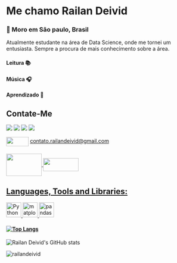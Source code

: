 # Me chamo Railan Deivid
### :round_pushpin: Moro em São paulo, Brasil
Atualmente estudante na área de Data Science, onde me tornei um entusiasta. Sempre a procura de mais conhecimento sobre a área.
#### Leitura :books:
#### Música :headphones:
#### Aprendizado :brain:

## Contate-Me
[![](https://img.shields.io/badge/LinkedIn-0077B5?style=for-the-badge&logo=linkedin&logoColor=white)](https://www.linkedin.com/in/railandeivid/)
[![](https://img.shields.io/badge/Instagram-E4405F?style=for-the-badge&logo=instagram&logoColor=white)](https://www.instagram.com/eae_railan/)
[![](https://img.shields.io/badge/Gmail-D14836?style=for-the-badge&logo=gmail&logoColor=white)](contato.railandeivid@gmail.com)
[![](https://img.shields.io/badge/WhatsApp-25D366?style=for-the-badge&logo=whatsapp&logoColor=white)](https://api.whatsapp.com/send?phone=5583996602165&text=Ol%C3%A1!%20Cheguei%20aqui%20pelo%20seu%20GitHub!)



<img align="center" src="https://img.shields.io/badge/Gmail-D14836?style=for-the-badge&logo=gmail&logoColor=white" width="60px" height="25px"> contato.railandeivid@gmail.com  

####
<a href="https://www.instagram.com/eae_railan/" target="_blank">
<img align="center" src="https://cdn.icon-icons.com/icons2/2699/PNG/512/instagram_logo_icon_170643.png" width="95px" height="60px">
<a href="https://www.linkedin.com/in/railandeivid/" target="_blank">
 <img align="center" src="https://cdn.icon-icons.com/icons2/2530/PNG/512/linkedin_button_icon_151847.png" width="95px" height="35px">  
 
 
## **Languages, Tools and Libraries:**  
  
 <p align="left">  
<img src="https://cdn.icon-icons.com/icons2/2699/PNG/512/python_vertical_logo_icon_168039.png" alt="Python" width="40" height="40" /> 
<img src="https://matplotlib.org/stable/_static/logo2_compressed.svg" alt="matplotlib" width="40" height="40" />
<img src="https://numfocus.org/wp-content/uploads/2016/07/pandas-logo-300.png" alt="pandas" width="40" height="40" />

   
 #### [![Top Langs](https://github-readme-stats.vercel.app/api/top-langs/?username=RailanDeivid&layout=compact)](https://github.com/RailanDeivid/github-readme-stats)
   
![Railan Deivid's GitHub stats](https://github-readme-stats.vercel.app/api?username=RailanDeivid&show_icons=true&theme=dark)
     
   
   
   <p align="left"> <img src="https://komarev.com/ghpvc/?username=railandeivid" alt="railandeivid" /> </p>
